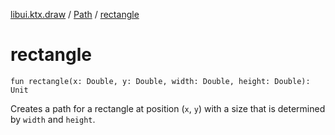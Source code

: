 [libui.ktx.draw](../index.md) / [Path](index.md) / [rectangle](./rectangle.md)

# rectangle

`fun rectangle(x: Double, y: Double, width: Double, height: Double): Unit`

Creates a path for a rectangle at position (`x`, `y`) with a size that is determined by `width` and `height`.

